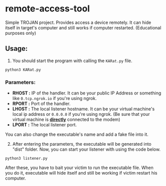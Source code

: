 # remote-access-tool
Simple TROJAN project. Provides access a device remotely. It can hide itself in target's computer and still works if computer restarted. (Educational purposes only)

## Usage:

1. You should start the program with calling the `KARat.py` file.

```
python3 KARat.py
```

### Parameters:
- **RHOST :** IP of the handler. It can be your public IP Address or something like `0.tcp.ngrok.io` if you're using ngrok.
- **RPORT :** Port of the handler.
- **LHOST :** The local listener hostname. It can be your virtual machine's local ip address or `0.0.0.0` if you're using ngrok. (Be sure that your virtual machine is <ins>**directly**</ins> connected to the modem)
- **LPORT :** The local listener port.

You can also change the executable's name and add a fake file into it.

2. After entering the parameters, the executable will be generated into "dist" folder. Now, you can start your listener with using the code below.

```
python3 listener.py
```

After these, you have to bait your victim to run the executable file. When you do it, executable will hide itself and still be working if victim restart his computer.


